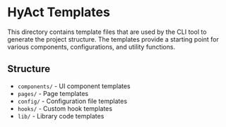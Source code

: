 # HyAct Templates

This directory contains template files that are used by the CLI tool to generate the project structure. The templates provide a starting point for various components, configurations, and utility functions.

## Structure

- `components/` - UI component templates
- `pages/` - Page templates
- `config/` - Configuration file templates
- `hooks/` - Custom hook templates
- `lib/` - Library code templates 